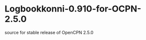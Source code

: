 Logbookkonni-0.910-for-OCPN-2.5.0
=================================

source for stable release of OpenCPN 2.5.0